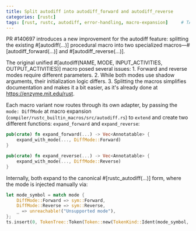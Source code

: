 ```yaml
---
title: Split autodiff into autodiff_forward and autodiff_reverse
categories: [rustc]
tags: [rust, rustc, autodiff, error-handling, macro-expansion]     # TAG names should always be lowercase
---
```


PR #140697 introduces a new improvement for the autodiff feature: splitting the existing #[autodiff(...)] procedural macro into two specialized macros—#[autodiff_forward(...)] and #[autodiff_reverse(...)].

The original unified #[autodiff(NAME, MODE, INPUT_ACTIVITIES, OUTPUT_ACTIVITIES)] macro posed several issues:
    1. Forward and reverse modes require different parameters.
    2. While both modes use shadow arguments, their initialization logic differs.
    3. Splitting the macros simplifies documentation and makes it a bit easier, as it's already done at https://enzyme.mit.edu/rust.


Each macro variant now routes through its own adapter, by passing the `mode: DiffMode` at macro expansion (`compiler/rustc_builtin_macros/src/autodiff.rs`)  to `extend` and create two different functions: `expand_forward` and `expand_reverse`:
```rust
pub(crate) fn expand_forward(...) -> Vec<Annotatable> {
    expand_with_mode(..., DiffMode::Forward)
}

pub(crate) fn expand_reverse(...) -> Vec<Annotatable> {
    expand_with_mode(..., DiffMode::Reverse)
}
```

Internally, both expand to the canonical #[rustc_autodiff(...)] form, where the mode is injected manually via:
```rust
let mode_symbol = match mode {
    DiffMode::Forward => sym::Forward,
    DiffMode::Reverse => sym::Reverse,
    _ => unreachable!("Unsupported mode"),
};
ts.insert(0, TokenTree::Token(Token::new(TokenKind::Ident(mode_symbol, false.into()), Span::default()), Spacing::Joint));
```